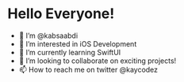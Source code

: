 # Hello Everyone!
- 👋 I’m @kabsaabdi
- 👀 I’m interested in iOS Development
- 🌱 I’m currently learning SwiftUI
- 💞️ I’m looking to collaborate on exciting projects!
- 📫 How to reach me on twitter @kaycodez
 

<!---
kabsaabdi/kabsaabdi is a ✨ special ✨ repository because its `README.md` (this file) appears on your GitHub profile.
You can click the Preview link to take a look at your changes.
--->
